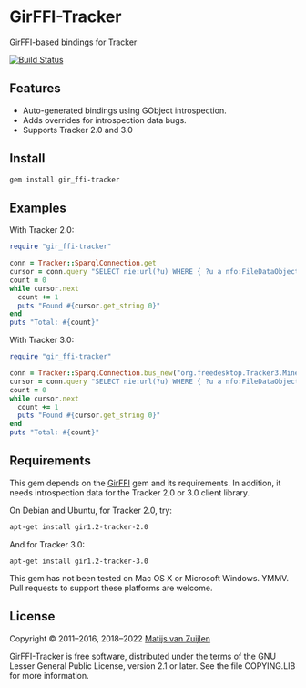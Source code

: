 # GirFFI-Tracker

GirFFI-based bindings for Tracker

[![Build Status](https://secure.travis-ci.org/mvz/gir_ffi-tracker.png)](http://travis-ci.org/mvz/gir-ffi-tracker)

## Features

* Auto-generated bindings using GObject introspection.
* Adds overrides for introspection data bugs.
* Supports Tracker 2.0 and 3.0

## Install

```bash
gem install gir_ffi-tracker
```

## Examples

With Tracker 2.0:

```ruby
require "gir_ffi-tracker"

conn = Tracker::SparqlConnection.get
cursor = conn.query "SELECT nie:url(?u) WHERE { ?u a nfo:FileDataObject }"
count = 0
while cursor.next
  count += 1
  puts "Found #{cursor.get_string 0}"
end
puts "Total: #{count}"
```

With Tracker 3.0:

```ruby
require "gir_ffi-tracker"

conn = Tracker::SparqlConnection.bus_new("org.freedesktop.Tracker3.Miner.Files")
cursor = conn.query "SELECT nie:url(?u) WHERE { ?u a nfo:FileDataObject }"
count = 0
while cursor.next
  count += 1
  puts "Found #{cursor.get_string 0}"
end
puts "Total: #{count}"
```

## Requirements

This gem depends on the [GirFFI](https://rubygems.org/gems/gir_ffi) gem and its
requirements. In addition, it needs introspection data for the
Tracker 2.0 or 3.0 client library.

On Debian and Ubuntu, for Tracker 2.0, try:

```bash
apt-get install gir1.2-tracker-2.0
```

And for Tracker 3.0:

```
apt-get install gir1.2-tracker-3.0
```

This gem has not been tested on Mac OS X or Microsoft Windows. YMMV. Pull
requests to support these platforms are welcome.

## License

Copyright &copy; 2011&ndash;2016, 2018&ndash;2022 [Matijs van Zuijlen](http://www.matijs.net)

GirFFI-Tracker is free software, distributed under the terms of the GNU
Lesser General Public License, version 2.1 or later. See the file
COPYING.LIB for more information.
